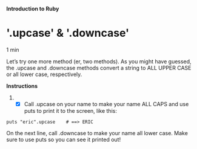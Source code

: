 **Introduction to Ruby**

# '.upcase' & '.downcase'

1 min

Let’s try one more method (er, two methods). As you might have guessed, the .upcase and .downcase methods convert a string to ALL UPPER CASE or all lower case, respectively.

**Instructions**

1. - [x] Call .upcase on your name to make your name ALL CAPS and use puts to print it to the screen, like this:

```
puts "eric".upcase    # ==> ERIC
```



On the next line, call .downcase to make your name all lower case. Make sure to use puts so you can see it printed out!